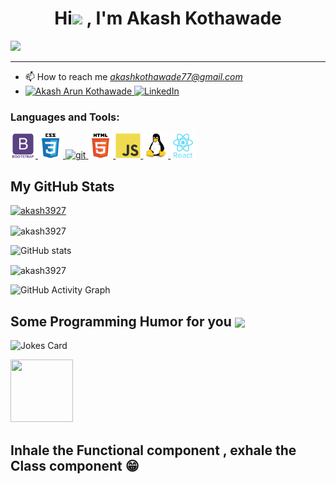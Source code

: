<h1 align="center">Hi<img src="https://raw.githubusercontent.com/MartinHeinz/MartinHeinz/master/wave.gif" width="30px"> , I'm Akash Kothawade</h1>

 <img src="https://64.media.tumblr.com/762e40897d93618393867de1fa19f162/tumblr_n1g3mwPVEP1qdezf9o1_500.gifv" width="250" /> <hr>

- 📫 How to reach me *akashkothawade77@gmail.com*
-  <a href="https://www.instagram.com/akash_7sky/"><img src="https://img.shields.io/badge/Akash Arun Kothawade-E4405F?style=for-the-badge&logo=instagram&logoColor=black" alt="Akash Arun Kothawade" />
 <a href="https://www.linkedin.com/in/akash-kothawade-36350b145"><img src="https://www.google.com/url?sa=i&url=https%3A%2F%2Fpixabay.com%2Fvectors%2Flinked-in-logo-company-editorial-2668700%2F&psig=AOvVaw3xIdHk8VmjVUwIfX9u3158&ust=1626191767750000&source=images&cd=vfe&ved=0CAoQjRxqFwoTCIiUnMny3fECFQAAAAAdAAAAABAD" alt="LinkedIn"/></a>
 
 <h3 align="left">Languages and Tools:</h3>
 
 <p align="left">   
  <a href="https://getbootstrap.com" target="_blank"> <img src="https://raw.githubusercontent.com/devicons/devicon/master/icons/bootstrap/bootstrap-plain-wordmark.svg" alt="bootstrap" width="40" height="40"/> </a> 
<!--   <a href="https://www.cprogramming.com/" target="_blank"> <img src="https://raw.githubusercontent.com/devicons/devicon/master/icons/c/c-original.svg" alt="c" width="40" height="40"/> </a>  -->
<!--   <a href="https://www.w3schools.com/cpp/" target="_blank"> <img src="https://raw.githubusercontent.com/devicons/devicon/master/icons/cplusplus/cplusplus-original.svg" alt="cplusplus" width="40" height="40"/> </a>  -->
  <a href="https://www.w3schools.com/css/" target="_blank"> <img src="https://raw.githubusercontent.com/devicons/devicon/master/icons/css3/css3-original-wordmark.svg" alt="css3" width="40" height="40"/> </a> 
<!--   <a href="https://firebase.google.com/" target="_blank"> <img src="https://www.vectorlogo.zone/logos/firebase/firebase-icon.svg" alt="firebase" width="40" height="40"/> </a> -->
  <a href="https://git-scm.com/" target="_blank"> <img src="https://www.vectorlogo.zone/logos/git-scm/git-scm-icon.svg" alt="git" width="40" height="40"/> </a> 
  <a href="https://www.w3.org/html/" target="_blank"> <img src="https://raw.githubusercontent.com/devicons/devicon/master/icons/html5/html5-original-wordmark.svg" alt="html5" width="40" height="40"/> </a> 
<!--   <a href="https://www.adobe.com/in/products/illustrator.html" target="_blank"> <img src="https://www.vectorlogo.zone/logos/adobe_illustrator/adobe_illustrator-icon.svg" alt="illustrator" width="40" height="40"/> </a> -->
  <a href="https://developer.mozilla.org/en-US/docs/Web/JavaScript" target="_blank"> <img src="https://raw.githubusercontent.com/devicons/devicon/master/icons/javascript/javascript-original.svg" alt="javascript" width="40" height="40"/> </a> 
  <a href="https://www.linux.org/" target="_blank"> <img src="https://raw.githubusercontent.com/devicons/devicon/master/icons/linux/linux-original.svg" alt="linux" width="40" height="40"/> </a>
 <a href="https://reactjs.org/" target="_blank"> <img src="https://raw.githubusercontent.com/devicons/devicon/master/icons/react/react-original-wordmark.svg" alt="react" width="40" height="40"/> </a>
 <!-- <a href="https://redux.js.org" target="_blank"> <img src="https://raw.githubusercontent.com/devicons/devicon/master/icons/redux/redux-original.svg" alt="redux" width="40" height="40"/> </a> -->
<!--  <a href="https://www.adobe.com/products/xd.html" target="_blank"> <img src="https://cdn.worldvectorlogo.com/logos/adobe-xd.svg" alt="xd" width="40" height="40"/> </a> </p>
 -->
<h2> My GitHub Stats </h2>

<p align="left"> <a href="https://github.com/akash3927"><img src="https://github-profile-trophy.vercel.app/?username=akash3927&theme=onedark" alt="akash3927" /></a> </p>

<p><img align="center" src="https://github-readme-stats.vercel.app/api/top-langs?username=akash3927&show_icons=true&locale=en&layout=compact&&theme=highcontrast" alt="akash3927" /></p>


![GitHub stats](https://github-readme-stats.vercel.app/api?username=akash3927&show_icons=true&count_private=true&&theme=highcontrast)  

 <span><img align="center" src="https://github-readme-streak-stats.herokuapp.com/?user=akash3927&theme=highcontrast" alt="akash3927" /></span>

![GitHub Activity Graph](https://activity-graph.herokuapp.com/graph?username=akash3927&bg_color=000000&color=4fff67&line=4fff67&point=ffffff&area=true&hide_border=true)  

<h2> Some Programming Humor for you <img align ='center' src='https://media2.giphy.com/media/UQDSBzfyiBKvgFcSTw/giphy.gif?cid=ecf05e47p3cd513axbek3f56ti3jzizq8hincw20jauyyfyw&rid=giphy.gif' width = '75px'></h2>

![Jokes Card](https://readme-jokes.vercel.app/api?theme=dark)

<img src="https://thumbs.gfycat.com/SpeedyMealyCornsnake-size_restricted.gif" width="100" height="100px" />

 <h2>Inhale the Functional component , exhale the Class component 😁</h2>

